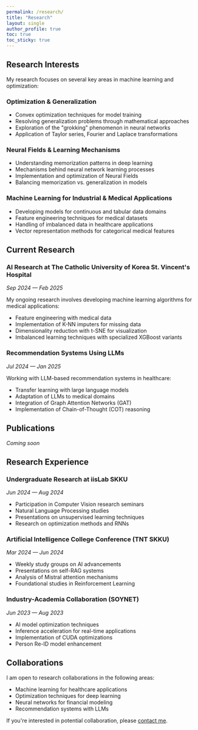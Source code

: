 ```yaml
---
permalink: /research/
title: "Research"
layout: single
author_profile: true
toc: true
toc_sticky: true
---
```


## Research Interests

My research focuses on several key areas in machine learning and optimization:

### Optimization & Generalization

- Convex optimization techniques for model training
- Resolving generalization problems through mathematical approaches
- Exploration of the "grokking" phenomenon in neural networks
- Application of Taylor series, Fourier and Laplace transformations

### Neural Fields & Learning Mechanisms

- Understanding memorization patterns in deep learning
- Mechanisms behind neural network learning processes
- Implementation and optimization of Neural Fields
- Balancing memorization vs. generalization in models

### Machine Learning for Industrial & Medical Applications

- Developing models for continuous and tabular data domains
- Feature engineering techniques for medical datasets
- Handling of imbalanced data in healthcare applications
- Vector representation methods for categorical medical features

## Current Research

### AI Research at The Catholic University of Korea St. Vincent's Hospital
*Sep 2024 — Feb 2025*

My ongoing research involves developing machine learning algorithms for medical applications:

- Feature engineering with medical data
- Implementation of K-NN imputers for missing data
- Dimensionality reduction with t-SNE for visualization
- Imbalanced learning techniques with specialized XGBoost variants

### Recommendation Systems Using LLMs
*Jul 2024 — Jan 2025*

Working with LLM-based recommendation systems in healthcare:

- Transfer learning with large language models
- Adaptation of LLMs to medical domains
- Integration of Graph Attention Networks (GAT)
- Implementation of Chain-of-Thought (COT) reasoning

## Publications

*Coming soon*

## Research Experience

### Undergraduate Research at iisLab SKKU
*Jun 2024 — Aug 2024*

- Participation in Computer Vision research seminars
- Natural Language Processing studies
- Presentations on unsupervised learning techniques
- Research on optimization methods and RNNs

### Artificial Intelligence College Conference (TNT SKKU)
*Mar 2024 — Jun 2024*

- Weekly study groups on AI advancements
- Presentations on self-RAG systems
- Analysis of Mistral attention mechanisms
- Foundational studies in Reinforcement Learning

### Industry-Academia Collaboration (SOYNET)
*Jun 2023 — Aug 2023*

- AI model optimization techniques
- Inference acceleration for real-time applications
- Implementation of CUDA optimizations
- Person Re-ID model enhancement

## Collaborations

I am open to research collaborations in the following areas:

- Machine learning for healthcare applications
- Optimization techniques for deep learning
- Neural networks for financial modeling
- Recommendation systems with LLMs

If you're interested in potential collaboration, please [contact me](/about/#contact).